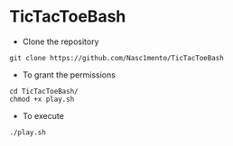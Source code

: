 # TicTacToeBash


- Clone the repository
```
git clone https://github.com/Nasc1mento/TicTacToeBash
```
- To grant the permissions
```
cd TicTacToeBash/
chmod +x play.sh
```
- To execute
```
./play.sh
```

